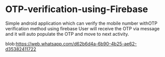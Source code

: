 # OTP-verification-using-Firebase
Simple android application which can verify the mobile number withOTP verification method using firebase
User will receive the OTP via message and it will auto populate the OTP and move to next activity.

blob:https://web.whatsapp.com/d62b6d4a-6b90-4b25-ae62-d35382411722
